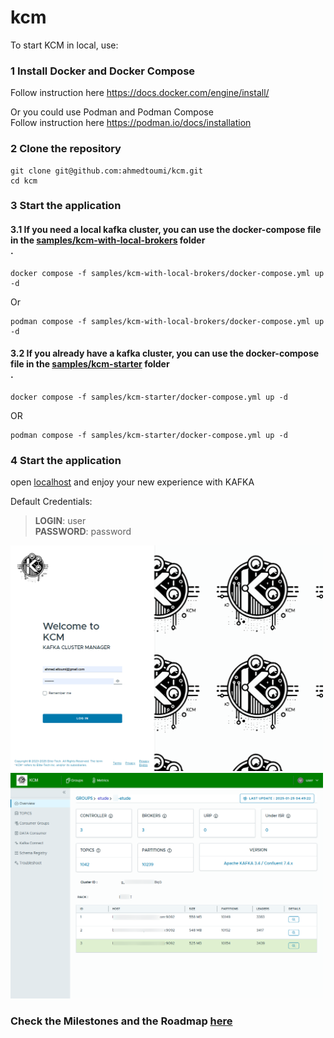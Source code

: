 # kcm

To start KCM in local, use:

### 1 Install Docker and Docker Compose <br />
Follow instruction here https://docs.docker.com/engine/install/ <br />

Or you could use Podman and Podman Compose <br />
Follow instruction here https://podman.io/docs/installation <br />

### 2 Clone the repository <br />
```shell
git clone git@github.com:ahmedtoumi/kcm.git
cd kcm
```

### 3 Start the application <br />

#### 3.1 If you need a local kafka cluster, you can use the docker-compose file in the [samples/kcm-with-local-brokers](samples/kcm-with-local-brokers/docker-compose.yml) folder <br />.

```shell
docker compose -f samples/kcm-with-local-brokers/docker-compose.yml up -d
```
Or 
```shell
podman compose -f samples/kcm-with-local-brokers/docker-compose.yml up -d
```

#### 3.2 If you already have a kafka cluster, you can use the docker-compose file in the [samples/kcm-starter](samples/kcm-starter/docker-compose.yml) folder <br />.

```shell
docker compose -f samples/kcm-starter/docker-compose.yml up -d
```
OR
```shell
podman compose -f samples/kcm-starter/docker-compose.yml up -d
```

### 4 Start the application <br />

open [localhost](http://localhost) and enjoy your new experience with KAFKA

Default Credentials: <br />

> **LOGIN**: user <br />
**PASSWORD**: password

<img src="documentation/images/login_kcm.png" width="500" />

<img src="documentation/images/kcm_cluster_overview.png" width="500" />

### Check the Milestones and the Roadmap [here](https://github.com/ahmedtoumi/kcm/milestones?state=closed)